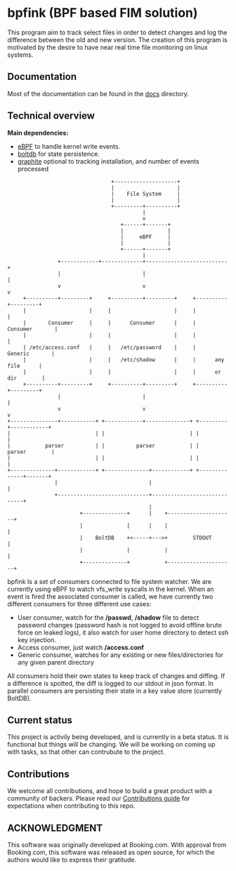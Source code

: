 bpfink (BPF based FIM solution)
==========================================

This program aim to track select files in order to detect changes and log the
difference between the old and new version. The creation of this program is
motivated by the desire to have near real time file monitoring on linux systems.

Documentation
-------------

Most of the documentation can be found in the [docs](./docs) directory.

Technical overview
------------------

__Main dependencies:__
- [eBPF](https://github.com/iovisor/gobpf/) to handle kernel write events.
- [boltdb](https://github.com/etcd-io/bbolt) for state persistence.
- [graphite](https://graphiteapp.org/) optional to tracking installation, and number of events processed


```text
                                 +--------------------+
                                 |                    |
                                 |    File System     |
                                 |                    |
                                 +---------+----------+
                                           |
                                           v
                                    +------+-------+
                                    |              |
                                    |     eBPF     |
                                    |              |
                                    +------+-------+
                                           |
                +------------+-------------+--------------------------+
                |                          |                          |
                v                          v                          v
     +----------+---------+     +----------+---------+     +----------+---------+
     |                    |     |                    |     |                    |
     |       Consumer     |     |      Consumer      |     |     Consumer       |
     |                    |     |                    |     |                    |
     | /etc/access.conf   |     |   /etc/password    |     |      Generic       |
     |                    |     |   /etc/shadow      |     |      any file      |
     |                    |     |                    |     |      or dir        |
     +----------+---------+     +----------+---------+     +----------+---------+
                |                          |                          |
                v                          v                          v
+---------------+-----------+ +------------+--------------+ +---------+------------+
|                           | |                           | |                      |
|           parser          | |          parser           | |        parser        |
|                           | |                           | |                      |
+--------------+------------+ +--------------+------------+ +--------------+-------+
               |                             |                             |
               +-----------------------------+-----------------------------+
                                             |
                       +--------------+      |    +---------------------+
                       |              |      |    |                     |
                       |    BoltDB    +<-----+--->+        STDOUT       |
                       |              |           |                     |
                       +--------------+           +---------------------+
```

bpfink Is a set of consumers connected to file system watcher. We are currently using eBPF to watch vfs_write syscalls in the kernel.
When an event is fired the associated consumer is called, we have currently two
different consumers for three different use cases:

- User consumer, watch for the __/passwd__, __/shadow__ file to detect password changes
(password hash is not logged to avoid offline brute force on leaked logs),
it also watch for user home directory to detect ssh key injection.
- Access consumer, just watch __/access.conf__
- Generic consumer, watches for any existing or new files/directories for any given parent directory

All consumers hold their own states to keep track of changes and diffing. If
a difference is spotted, the diff is logged to our stdout in json format.
In parallel consumers are persisting their state in a key value store (currently BoltDB).

Current status
--------------

This project is activily being developed, and is currently in a beta status. It is functional but things
will be changing. We will be working on coming up with tasks, so that other can contrubute to the project.


Contributions
-------------
We welcome all contributions, and hope to build a great product with a community of backers. Please read our [Contributions guide](./CONTRIBUTING.md) for expectations when contributing to this repo. 


ACKNOWLEDGMENT
--------------

This software was originally developed at Booking.com. With approval from Booking.com,
this software was released as open source, for which the authors would like to express 
their gratitude.

